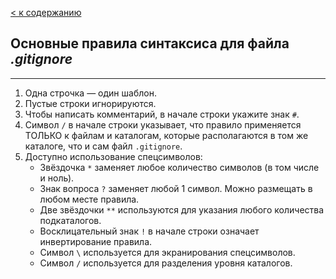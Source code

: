 [< к содержанию](./readme.md)

## **Основные правила синтаксиса для файла ***.gitignore*****
---
1. Одна строчка — один шаблон.
2. Пустые строки игнорируются.
3. Чтобы написать комментарий, в начале строки укажите знак ```#```.
4. Символ ```/``` в начале строки указывает, что правило применяется ТОЛЬКО к файлам и каталогам, которые располагаются в том же каталоге, что и сам файл ```.gitignore```.
5. Доступно использование спецсимволов:
    * Звёздочка ```*``` заменяет любое количество символов (в том числе и ноль). 
    * Знак вопроса ```?``` заменяет любой 1 символ. Можно размещать в любом месте правила.
    * Две звёздочки ```**``` используются для указания любого количества подкаталогов. 
    * Восклицательный знак ```!``` в начале строки означает инвертирование правила.
    * Символ ```\``` используется для экранирования спецсимволов.
    * Символ ```/``` используется для разделения уровня каталогов.